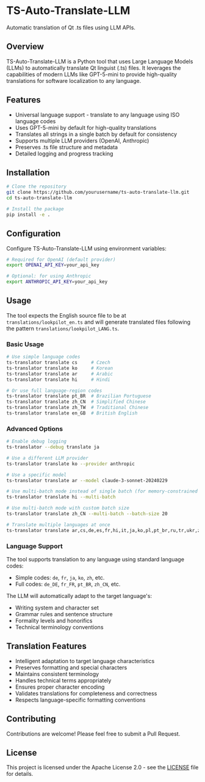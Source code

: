 # TS-Auto-Translate-LLM

Automatic translation of Qt .ts files using LLM APIs.

## Overview

TS-Auto-Translate-LLM is a Python tool that uses Large Language Models (LLMs) to automatically translate Qt linguist (.ts) files. It leverages the capabilities of modern LLMs like GPT-5-mini to provide high-quality translations for software localization to any language.

## Features

- Universal language support - translate to any language using ISO language codes
- Uses GPT-5-mini by default for high-quality translations
- Translates all strings in a single batch by default for consistency
- Supports multiple LLM providers (OpenAI, Anthropic)
- Preserves .ts file structure and metadata
- Detailed logging and progress tracking

## Installation

```bash
# Clone the repository
git clone https://github.com/yourusername/ts-auto-translate-llm.git
cd ts-auto-translate-llm

# Install the package
pip install -e .
```

## Configuration

Configure TS-Auto-Translate-LLM using environment variables:

```bash
# Required for OpenAI (default provider)
export OPENAI_API_KEY=your_api_key

# Optional: for using Anthropic
export ANTHROPIC_API_KEY=your_api_key
```

## Usage

The tool expects the English source file to be at `translations/lookpilot_en.ts` and will generate translated files following the pattern `translations/lookpilot_LANG.ts`.

### Basic Usage

```bash
# Use simple language codes
ts-translator translate cs     # Czech
ts-translator translate ko     # Korean
ts-translator translate ar     # Arabic
ts-translator translate hi     # Hindi

# Or use full language-region codes
ts-translator translate pt_BR  # Brazilian Portuguese
ts-translator translate zh_CN  # Simplified Chinese
ts-translator translate zh_TW  # Traditional Chinese
ts-translator translate en_GB  # British English
```

### Advanced Options

```bash
# Enable debug logging
ts-translator --debug translate ja

# Use a different LLM provider
ts-translator translate ko --provider anthropic

# Use a specific model
ts-translator translate ar --model claude-3-sonnet-20240229

# Use multi-batch mode instead of single batch (for memory-constrained environments)
ts-translator translate hi --multi-batch

# Use multi-batch mode with custom batch size
ts-translator translate zh_CN --multi-batch --batch-size 20

# Translate multiple languages at once
ts-translator translate ar,cs,de,es,fr,hi,it,ja,ko,pl,pt_br,ru,tr,ukr,zh_cn
```


### Language Support

The tool supports translation to any language using standard language codes:
- Simple codes: `de`, `fr`, `ja`, `ko`, `zh`, etc.
- Full codes: `de_DE`, `fr_FR`, `pt_BR`, `zh_CN`, etc.

The LLM will automatically adapt to the target language's:
- Writing system and character set
- Grammar rules and sentence structure
- Formality levels and honorifics
- Technical terminology conventions

## Translation Features

- Intelligent adaptation to target language characteristics
- Preserves formatting and special characters
- Maintains consistent terminology
- Handles technical terms appropriately
- Ensures proper character encoding
- Validates translations for completeness and correctness
- Respects language-specific formatting conventions

## Contributing

Contributions are welcome! Please feel free to submit a Pull Request.

## License

This project is licensed under the Apache License 2.0 - see the [LICENSE](LICENSE) file for details. 